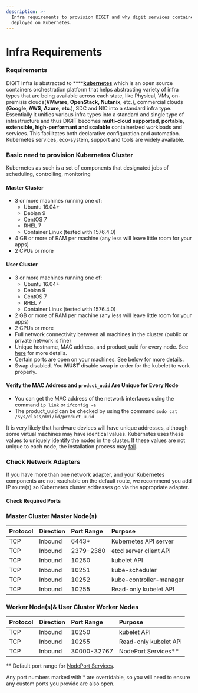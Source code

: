 ```yaml
---
description: >-
  Infra requirements to provision DIGIT and why digit services containerised and
  deployed on Kubernetes.
---
```


# Infra Requirements

### Requirements

DIGIT Infra is abstracted to ****[**kubernetes**](https://kubernetes.io/docs/concepts/overview/what-is-kubernetes/) which is an open source containers orchestration platform that helps abstracting variety of infra types that are being available across each state, like Physical, VMs, on-premisis clouds\(**VMware, OpenStack, Nutanix**, etc.\), commercial clouds \(**Google, AWS, Azure, etc**.\), SDC and NIC into a standard infra type. Essentially it unifies various infra types into a standard and single type of infrastructure and thus DIGIT becomes **multi-cloud supported, portable, extensible, high-performant and scalable** containerized workloads and services. This facilitates both declarative configuration and automation. Kubernetes services, eco-system, support and tools are widely available.

### Basic need to provision Kubernetes Cluster

Kubernetes as such is a set of components that designated jobs of scheduling, controlling, monitoring 

#### Master Cluster <a id="master-cluster"></a>

* 3 or more machines running one of:
  * Ubuntu 16.04+
  * Debian 9
  * CentOS 7
  * RHEL 7
  * Container Linux \(tested with 1576.4.0\)
* 4 GB or more of RAM per machine \(any less will leave little room for your apps\)
* 2 CPUs or more

#### User Cluster <a id="user-cluster"></a>

* 3 or more machines running one of:
  * Ubuntu 16.04+
  * Debian 9
  * CentOS 7
  * RHEL 7
  * Container Linux \(tested with 1576.4.0\)
* 2 GB or more of RAM per machine \(any less will leave little room for your apps\)
* 2 CPUs or more
* Full network connectivity between all machines in the cluster \(public or private network is fine\)
* Unique hostname, MAC address, and product\_uuid for every node. See [here](cluster-requirements.md#verify-the-mac-address-and-product-uuid-are-unique-for-every-node) for more details.
* Certain ports are open on your machines. See below for more details.
* Swap disabled. You **MUST** disable swap in order for the kubelet to work properly.

#### Verify the MAC Address and `product_uuid` Are Unique for Every Node <a id="verify-the-mac-address-and-product_uuid-are-unique-for-every-node"></a>

* You can get the MAC address of the network interfaces using the command `ip link` or `ifconfig -a`
* The product\_uuid can be checked by using the command `sudo cat /sys/class/dmi/id/product_uuid`

It is very likely that hardware devices will have unique addresses, although some virtual machines may have identical values. Kubernetes uses these values to uniquely identify the nodes in the cluster. If these values are not unique to each node, the installation process may [fail](https://github.com/kubernetes/kubeadm/issues/31).

### Check Network Adapters

If you have more than one network adapter, and your Kubernetes components are not reachable on the default route, we recommend you add IP route\(s\) so Kubernetes cluster addresses go via the appropriate adapter.

#### Check Required Ports <a id="check-required-ports"></a>

### **Master Cluster Master Node\(s\)**

| Protocol | Direction | Port Range | Purpose |
| :--- | :--- | :--- | :--- |
| TCP | Inbound | 6443\* | Kubernetes API server |
| TCP | Inbound | 2379-2380 | etcd server client API |
| TCP | Inbound | 10250 | kubelet API |
| TCP | Inbound | 10251 | kube-scheduler |
| TCP | Inbound | 10252 | kube-controller-manager |
| TCP | Inbound | 10255 | Read-only kubelet API |

### **Worker Node\(s\)& User Cluster Worker Nodes**

| Protocol | Direction | Port Range | Purpose |
| :--- | :--- | :--- | :--- |
| TCP | Inbound | 10250 | kubelet API |
| TCP | Inbound | 10255 | Read-only kubelet API |
| TCP | Inbound | 30000-32767 | NodePort Services\*\* |

\*\* Default port range for [NodePort Services](https://kubernetes.io/docs/concepts/services-networking/service/).

Any port numbers marked with \* are overridable, so you will need to ensure any custom ports you provide are also open.

